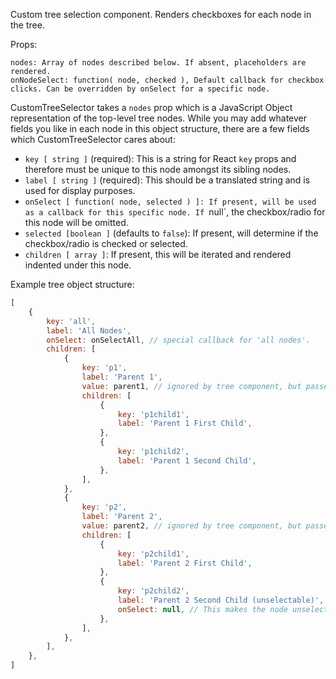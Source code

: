 Custom tree selection component. Renders checkboxes for each node in the tree.

Props:
```
nodes: Array of nodes described below. If absent, placeholders are rendered.
onNodeSelect: function( node, checked ), Default callback for checkbox clicks. Can be overridden by onSelect for a specific node.
```

CustomTreeSelector takes a `nodes` prop which is a JavaScript Object representation of the top-level tree nodes. While you may add whatever fields you like in each node in this object structure, there are a few fields which CustomTreeSelector cares about:

* `key [ string ]` (required): This is a string for React `key` props and therefore must be unique to this node amongst its sibling nodes.
* `label [ string ]` (required): This should be a translated string and is used for display purposes.
* `onSelect [ function( node, selected ) ]: If present, will be used as a callback for this specific node. If `null`, the checkbox/radio for this node will be omitted.
* `selected [boolean ]` (defaults to `false`): If present, will determine if the checkbox/radio is checked or selected.
* `children [ array ]`: If present, this will be iterated and rendered indented under this node.

Example tree object structure:

```js
[
	{
		key: 'all',
		label: 'All Nodes',
		onSelect: onSelectAll, // special callback for 'all nodes'.
		children: [
			{
				key: 'p1',
				label: 'Parent 1',
				value: parent1, // ignored by tree component, but passed back in callback.
				children: [
					{
						key: 'p1child1',
						label: 'Parent 1 First Child',
					},
					{
						key: 'p1child2',
						label: 'Parent 1 Second Child',
					},
				],
			},
			{
				key: 'p2',
				label: 'Parent 2',
				value: parent2, // ignored by tree component, but passed back in callback.
				children: [
					{
						key: 'p2child1',
						label: 'Parent 2 First Child',
					},
					{
						key: 'p2child2',
						label: 'Parent 2 Second Child (unselectable)',
						onSelect: null, // This makes the node unselectable.
					},
				],
			},
		],
	},
]
```

